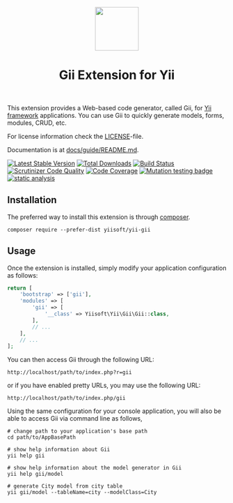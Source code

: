 <p align="center">
    <a href="https://github.com/yiisoft" target="_blank">
        <img src="https://yiisoft.github.io/docs/images/yii_logo.svg" height="100px">
    </a>
    <h1 align="center">Gii Extension for Yii</h1>
    <br>
</p>

This extension provides a Web-based code generator, called Gii, for [Yii framework](http://www.yiiframework.com) applications.
You can use Gii to quickly generate models, forms, modules, CRUD, etc.

For license information check the [LICENSE](LICENSE.md)-file.

Documentation is at [docs/guide/README.md](docs/guide/README.md).

[![Latest Stable Version](https://poser.pugx.org/yiisoft/yii-gii/v/stable.png)](https://packagist.org/packages/yiisoft/yii-gii)
[![Total Downloads](https://poser.pugx.org/yiisoft/yii-gii/downloads.png)](https://packagist.org/packages/yiisoft/yii-gii)
[![Build Status](https://github.com/yiisoft/yii-gii/workflows/build/badge.svg)](https://github.com/yiisoft/yii-gii/actions?query=workflow%3Abuild)
[![Scrutinizer Code Quality](https://scrutinizer-ci.com/g/yiisoft/yii-gii/badges/quality-score.png?b=master)](https://scrutinizer-ci.com/g/yiisoft/yii-gii/?branch=master)
[![Code Coverage](https://scrutinizer-ci.com/g/yiisoft/yii-gii/badges/coverage.png?b=master)](https://scrutinizer-ci.com/g/yiisoft/yii-gii/?branch=master)
[![Mutation testing badge](https://img.shields.io/endpoint?style=flat&url=https%3A%2F%2Fbadge-api.stryker-mutator.io%2Fgithub.com%2Fyiisoft%2Fyii-gii%2Fmaster)](https://dashboard.stryker-mutator.io/reports/github.com/yiisoft/yii-gii/master)
[![static analysis](https://github.com/yiisoft/yii-gii/workflows/static%20analysis/badge.svg)](https://github.com/yiisoft/yii-gii/actions?query=workflow%3A%22static+analysis%22)


Installation
------------

The preferred way to install this extension is through [composer](http://getcomposer.org/download/).

```
composer require --prefer-dist yiisoft/yii-gii
```

Usage
-----

Once the extension is installed, simply modify your application configuration as follows:

```php
return [
    'bootstrap' => ['gii'],
    'modules' => [
        'gii' => [
            '__class' => Yiisoft\Yii\Gii\Gii::class,
        ],
        // ...
    ],
    // ...
];
```

You can then access Gii through the following URL:

```
http://localhost/path/to/index.php?r=gii
```

or if you have enabled pretty URLs, you may use the following URL:

```
http://localhost/path/to/index.php/gii
```

Using the same configuration for your console application, you will also be able to access Gii via
command line as follows,

```
# change path to your application's base path
cd path/to/AppBasePath

# show help information about Gii
yii help gii

# show help information about the model generator in Gii
yii help gii/model

# generate City model from city table
yii gii/model --tableName=city --modelClass=City
```
